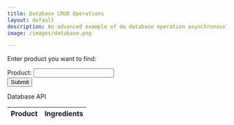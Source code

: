 ```yaml
---
title: Database CRUD Operations
layout: default
description: An advanced example of do database operation asynchronously between JavaScript and Backend Database.
image: /images/database.png

---
```


<!DOCTYPE html>
<html>
<body>

<p>Enter product you want to find:</p>

<form id="frm1" action="#">
  Product: <input type="text" name="product"><br>
  <input type="button" onclick="doSearch()" value="Submit">
</form>


<p>Database API</p>

<table>
  <thead>
  <tr>
    <th>Product</th>
    <th>Ingredients</th>
  </tr>
  </thead>
  <tbody id="result">
    <!-- javascript generated data -->
  </tbody>
  <tr style="display:none;" id="noresults"> 
 <td>(no listings that start with "<span id="qt"></span>")</td> 
 </tr>
</table>


<script>
  // prepare HTML result container for new output
  const resultContainer = document.getElementById("result");
  // prepare URL's to allow easy switch from deployment and localhost
  //const url = "http://localhost:8031/api/clients"
  const url = "http://localhost:8031/api/clients"
  const create_fetch = url + '/create';
  const read_fetch = url + '/';

  // Load users on page entry
  read_clients();


  // Display User Table, data is fetched from Backend Database
  function read_clients() {
    // prepare fetch options
    const read_options = {
      method: 'GET', // *GET, POST, PUT, DELETE, etc.
      mode: 'cors', // no-cors, *cors, same-origin
      cache: 'default', // *default, no-cache, reload, force-cache, only-if-cached
      credentials: 'omit', // include, *same-origin, omit
      headers: {
        'Content-Type': 'application/json'
      },
    };

    // fetch the data from API
    fetch(read_fetch, read_options)
      // response is a RESTful "promise" on any successful fetch
      .then(response => {
        // check for response errors
        if (response.status !== 200) {
            const errorMsg = 'Database read error: ' + response.status;
            console.log(errorMsg);
            const tr = document.createElement("tr");
            const td = document.createElement("td");
            td.innerHTML = errorMsg;
            tr.appendChild(td);
            resultContainer.appendChild(tr);
            return;
        }
        // valid response will have json data
        response.json().then(data => {
            console.log(data);
            for (let row in data) {
              console.log(data[row]);
              add_row(data[row]);
            }
        })
    })
    // catch fetch errors (ie ACCESS to server blocked)
    .catch(err => {
      console.error(err);
      const tr = document.createElement("tr");
      const td = document.createElement("td");
      td.innerHTML = err;
      tr.appendChild(td);
      resultContainer.appendChild(tr);
    });
  }

  function create_client(){
    //Validate Password (must be 6-20 characters in len)
    //verifyPassword("click");
    const body = {
        product: document.getElementById("product").value,
        ingredients: document.getElementById("ingredients").value,
    };
    const requestOptions = {
        method: 'POST',
        body: JSON.stringify(body),
        headers: {
            "content-type": "application/json",
            'Authorization': 'Bearer my-token',
        },
    };

    // URL for Create API
    // Fetch API call to the database to create a new user
    fetch(create_fetch, requestOptions)
      .then(response => {
        // trap error response from Web API
        if (response.status !== 200) {
          const errorMsg = 'Database create error: ' + response.status;
          console.log(errorMsg);
          const tr = document.createElement("tr");
          const td = document.createElement("td");
          td.innerHTML = errorMsg;
          tr.appendChild(td);
          resultContainer.appendChild(tr);
          return;
        }
        // response contains valid result
        response.json().then(data => {
            console.log(data);
            //add a table row for the new/created userid
            add_row(data);
        })
    })
  }

  function add_row(data) {
    const tr = document.createElement("tr");
    const product = document.createElement("td");
    const ingredients = document.createElement("td");
  

    // obtain data that is specific to the API
    product.innerHTML = data.product; 
    ingredients.innerHTML = data.ingredients; 


    // add HTML to container
    tr.appendChild(product);
    tr.appendChild(ingredients);

    resultContainer.appendChild(tr);
  }

</script>


<script type="text/javascript">
//<!--
function doSearch() {
  var product = document.getElementById("frm1");
  var v = q.value.toLowerCase();
  var rows = document.getElementsByTagName("tr");
  var on = 0;
  for ( var i = 0; i < rows.length; i++ ) {
    var fullname = rows[i].getElementsByTagName("td");
    fullname = fullname[0].innerHTML.toLowerCase();
    if ( fullname ) {
        if ( v.length == 0 || (v.length < 3 && fullname.indexOf(v) == 0) || (v.length >= 3 && fullname.indexOf(v) > -1 ) ) {
        rows[i].style.display = "";
        on++;
      } else {
        rows[i].style.display = "none";
      }
    }
  }
  var n = document.getElementById("noresults");
  if ( on == 0 && n ) {
    n.style.display = "";
    document.getElementById("qt").innerHTML = q.value;
  } else {
    n.style.display = "none";
  }
}
//-->
</script>

</body>
</html>
